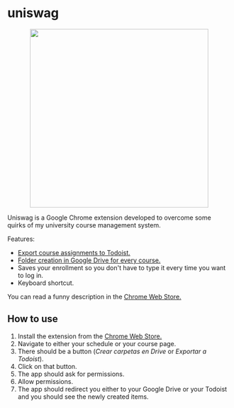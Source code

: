 # uniswag
<p align="center">
  <img width="402" src="https://user-images.githubusercontent.com/10622989/39090191-d6d3ee1c-459d-11e8-9a24-81e61c7c137f.png">
</p>

Uniswag is a Google Chrome extension developed to overcome some quirks of my university course management system.

Features:
- [Export course assignments to Todoist.](https://user-images.githubusercontent.com/10622989/39090164-c5abaa9a-459c-11e8-9a09-6993a7e416be.gif)
- [Folder creation in Google Drive for every course.](https://user-images.githubusercontent.com/10622989/39090166-d79e6684-459c-11e8-8a31-a0e0514fc083.gif)
- Saves your enrollment so you don't have to type it every time you want to log in.
- Keyboard shortcut.

You can read a funny description in the [Chrome Web Store.](https://chrome.google.com/webstore/detail/uniswag/mogfppbobkadpdmpjdpcgmajlcffiemn)

## How to use
1. Install the extension from the [Chrome Web Store.](https://chrome.google.com/webstore/detail/uniswag/mogfppbobkadpdmpjdpcgmajlcffiemn)
2. Navigate to either your schedule or your course page.
3. There should be a button (_Crear carpetas en Drive_ or _Exportar a Todoist_).
4. Click on that button.
5. The app should ask for permissions.
6. Allow permissions.
7. The app should redirect you either to your Google Drive or your Todoist and you should see the newly created items.
